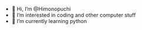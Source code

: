 - 👋 Hi, I’m @Himonopuchi
- 👀 I’m interested in coding and other computer stuff
- 🌱 I’m currently learning python

<!---
Himonopuchi/Himonopuchi is a ✨ special ✨ repository because its `README.md` (this file) appears on your GitHub profile.
You can click the Preview link to take a look at your changes.
--->

